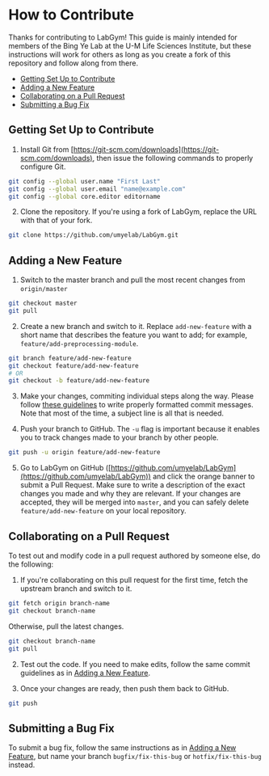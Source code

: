 # How to Contribute

Thanks for contributing to LabGym! This guide is mainly intended for members of the Bing Ye Lab at the U-M Life Sciences Institute, but these instructions will work for others
as long as you create a fork of this repository and follow along from there. 

 - [Getting Set Up to Contribute](#getting-set-up-to-contribute)
 - [Adding a New Feature](#adding-a-new-feature)
 - [Collaborating on a Pull Request](#collaborating-on-a-pull-request)
 - [Submitting a Bug Fix](#submitting-a-bug-fix)

## Getting Set Up to Contribute

1. Install Git from [https://git-scm.com/downloads](https://git-scm.com/downloads), then issue the following commands to properly configure Git.
```bash
git config --global user.name "First Last"
git config --global user.email "name@example.com"
git config --global core.editor editorname
```

2. Clone the repository. If you're using a fork of LabGym, replace the URL with that of your fork.
```bash
git clone https://github.com/umyelab/LabGym.git
```

## Adding a New Feature

1. Switch to the master branch and pull the most recent changes from `origin/master`
```bash
git checkout master
git pull
```

2. Create a new branch and switch to it. Replace `add-new-feature` with a short name that describes the feature you want to add; for example,
`feature/add-preprocessing-module`.
```bash
git branch feature/add-new-feature
git checkout feature/add-new-feature
# OR
git checkout -b feature/add-new-feature
```

3. Make your changes, commiting individual steps along the way. Please follow [these guidelines](https://cbea.ms/git-commit/) to write properly formatted commit messages.
Note that most of the time, a subject line is all that is needed. 

4. Push your branch to GitHub. The `-u` flag is important because it enables you to track changes made to your branch by other people.
```bash
git push -u origin feature/add-new-feature
```

5. Go to LabGym on GitHub ([https://github.com/umyelab/LabGym](https://github.com/umyelab/LabGym)) and click the orange banner to submit a Pull Request. Make sure to
write a description of the exact changes you made and why they are relevant. If your changes are accepted, they will be merged into `master`, and you can safely delete
`feature/add-new-feature` on your local repository.

## Collaborating on a Pull Request

To test out and modify code in a pull request authored by someone else, do the following:

1. If you're collaborating on this pull request for the first time, fetch the upstream branch and switch to it. 
```bash
git fetch origin branch-name
git checkout branch-name
```
Otherwise, pull the latest changes. 
```bash
git checkout branch-name
git pull
```

2. Test out the code. If you need to make edits, follow the same commit guidelines as in [Adding a New Feature](#adding-a-new-feature).

3. Once your changes are ready, then push them back to GitHub.
```bash
git push
```

## Submitting a Bug Fix

To submit a bug fix, follow the same instructions as in [Adding a New Feature](#adding-a-new-feature), but name your branch `bugfix/fix-this-bug` or `hotfix/fix-this-bug` instead. 
